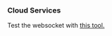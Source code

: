### Cloud Services

Test the websocket with [this tool.](https://amritb.github.io/socketio-client-tool/v1/#url=aHR0cHM6Ly9jbG91ZC1zZXJ2aWNlcy1nYS5oZXJva3VhcHAuY29tLw==&path=&opt=&events=joinedRoom,receiveRoomData,leftRoom)